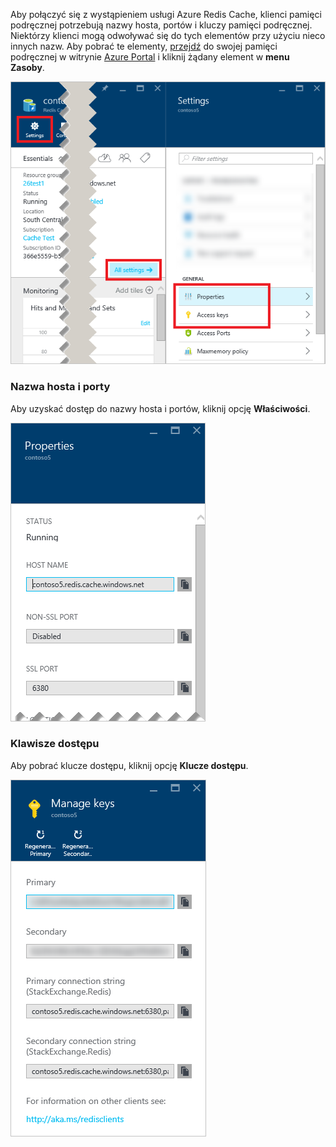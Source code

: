 Aby połączyć się z wystąpieniem usługi Azure Redis Cache, klienci pamięci podręcznej potrzebują nazwy hosta, portów i kluczy pamięci podręcznej. Niektórzy klienci mogą odwoływać się do tych elementów przy użyciu nieco innych nazw. Aby pobrać te elementy, [przejdź](../articles/redis-cache/cache-configure.md#configure-redis-cache-settings) do swojej pamięci podręcznej w witrynie [Azure Portal](https://portal.azure.com) i kliknij żądany element w **menu Zasoby**. 

![Ustawienia pamięci podręcznej Redis](media/redis-cache-access-keys/redis-cache-settings.png)

### <a name="host-name-and-ports"></a>Nazwa hosta i porty
Aby uzyskać dostęp do nazwy hosta i portów, kliknij opcję **Właściwości**.

![Właściwości pamięci podręcznej Redis](media/redis-cache-access-keys/redis-cache-properties.png)

### <a name="access-keys"></a>Klawisze dostępu
Aby pobrać klucze dostępu, kliknij opcję **Klucze dostępu**.

![Klucze dostępu pamięci podręcznej Redis](media/redis-cache-access-keys/redis-cache-access-keys.png)



<!--HONumber=Feb17_HO2-->


